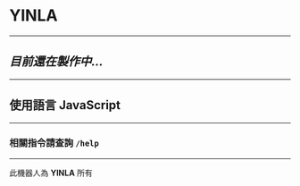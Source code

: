 # **YINLA**
-------------
## *目前還在製作中...*
-------------
## 使用語言 **JavaScript**
-------------

### **相關指令請查詢 `/help`**

----------
此機器人為 **YINLA** 所有